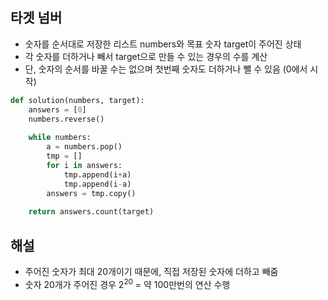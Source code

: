   ## 타겟 넘버
  - 숫자를 순서대로 저장한 리스트 numbers와 목표 숫자 target이 주어진 상태
  - 각 숫자를 더하거나 빼서 target으로 만들 수 있는 경우의 수를 계산
  - 단, 숫자의 순서를 바꿀 수는 없으며 첫번째 숫자도 더하거나 뺄 수 있음 (0에서 시작)

```python
def solution(numbers, target):
    answers = [0]
    numbers.reverse()
    
    while numbers:
        a = numbers.pop()
        tmp = []
        for i in answers:
            tmp.append(i+a)
            tmp.append(i-a)
        answers = tmp.copy()
    
    return answers.count(target)
```
## 해설
- 주어진 숫자가 최대 20개이기 때문에, 직접 저장된 숫자에 더하고 빼줌
- 숫자 20개가 주어진 경우 $2^20$ = 약 100만번의 연산 수행
